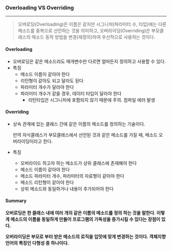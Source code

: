 ### Overloading VS Overriding

<hr>

> 오버로딩(Overloading)은 이름은 같지만 시그니처(파라미터 수, 타입)에는 다른 메소드를 중복으로 선언하는 것을 의미하고, 오버라이딩(Overriding)은 부모클래스의 메소드 동작 방법을 변경(재정의)하여 우선적으로 사용하는 것이다.

#### Overloading

- 오버로딩은 같은 메소드라도 매개변수만 다르면 얼마든지 정의하고 사용할 수 있다.
- 특징
  - 메소드 이름이 같아야 한다
  - 리턴형이 같아도 되고 달라도 된다
  - 파라미터 개수가 달라야 한다
  - 파라미터 개수가 같을 경우, 데이터 타입이 달라야 한다
    - 리턴타입은 시그니처에 포함되지 않기 때문에 주의. 컴파일 에러 발생

#### Overriding

- 상속 관계에 있는 클래스 간에 같은 이름의 메소드를 정의하는 기술이다.

  만약 자식클래스가 부모클래스에서 선언된 것과 같은 메소드를 가질 때, 메소드 오버라이딩이라고 한다.

- 특징
  - 오버라이드 하고자 하는 메소드가 상위 클래스에 존재해야 한다
  - 메소드 이름이 같아야 한다
  - 메소드 파라미터 개수, 파라미터의 자료형이 같아야 한다
  - 메소드 리턴형이 같아야 한다
  - 상위 메소드와 동일하거나 내용이 추가되어야 한다

#### Summary

**오버로딩은 한 클래스 내에 여러 개의 같은 이름의 메소드를 정의 하는 것을 말한다. 이렇게 메소드의 이름을 동일하게 만들어 프로그램의 가독성을 증가시킬 수 있다는 장점이 있다.**

**오버라이딩은 부모로 부터 받은 메소드의 로직을 입맛에 맞게 변경하는 것이다. 객체지향 언어의 특징인 다형성 중 하나이다.**